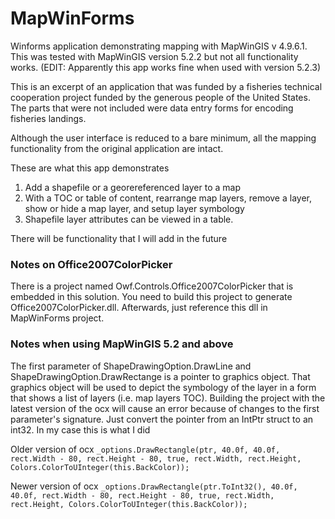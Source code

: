 # MapWinForms
Winforms application demonstrating mapping with MapWinGIS v 4.9.6.1. This was tested with MapWinGIS version 5.2.2 but not all functionality works. 
(EDIT: Apparently this app works fine when used with version 5.2.3)

This is an excerpt of an application that was funded by a fisheries technical cooperation project funded by the generous people of the United States. The parts that were not included were data entry forms for encoding fisheries landings. 


Although the user interface is reduced to a bare minimum, all the mapping functionality from the original application are intact.

These are what this app demonstrates
1. Add a shapefile or a georereferenced layer to a map
2. With a TOC or table of content, rearrange map layers, remove a layer, show or hide a map layer, and setup layer symbology
3. Shapefile layer attributes can be viewed in a table. 

There will be functionality that I will add in the future

### Notes on Office2007ColorPicker
There is a project named Owf.Controls.Office2007ColorPicker that is embedded in this solution. You need to build this project to generate Office2007ColorPicker.dll. Afterwards, just reference this dll in MapWinForms project.

### Notes when using MapWinGIS 5.2 and above
The first parameter of ShapeDrawingOption.DrawLine and ShapeDrawingOption.DrawRectange is a pointer to graphics object. That graphics object will be used to depict the symbology of the layer in a form that shows a list of layers (i.e. map layers TOC). Building the project with the latest version of the ocx will cause an error because of changes to the first parameter's signature. Just convert the pointer from an IntPtr struct to an int32. In my case this is what I did

Older version of ocx
`_options.DrawRectangle(ptr, 40.0f, 40.0f, rect.Width - 80, rect.Height - 80, true, rect.Width, rect.Height, Colors.ColorToUInteger(this.BackColor));`

Newer version of ocx
`_options.DrawRectangle(ptr.ToInt32(), 40.0f, 40.0f, rect.Width - 80, rect.Height - 80, true, rect.Width, rect.Height, Colors.ColorToUInteger(this.BackColor));`
